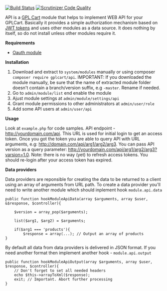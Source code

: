 [![Build Status](https://scrutinizer-ci.com/g/gplcart/api/badges/build.png?b=master)](https://scrutinizer-ci.com/g/gplcart/api/build-status/master)
[![Scrutinizer Code Quality](https://scrutinizer-ci.com/g/gplcart/api/badges/quality-score.png?b=master)](https://scrutinizer-ci.com/g/gplcart/api/?branch=master)

API is a [GPL Cart](https://github.com/gplcart/gplcart) module that helps to implement WEB API for your GPLCart. Basically it provides a simple authorization mechanism based on [JWT tokens](https://jwt.io) and uses other modules as a data source. It does nothing by itself, so do not install unless other modules require it.

**Requirements**

- [Oauth module](https://github.com/gplcart/oauth)

**Installation**

1. Download and extract to `system/modules` manually or using composer `composer require gplcart/api`. IMPORTANT: If you downloaded the module manually, be sure that the name of extracted module folder doesn't contain a branch/version suffix, e.g `-master`. Rename if needed.
2. Go to `admin/module/list` end enable the module
3. Ajust module settings at `admin/module/settings/api`
4. Grant module permissions to other administrators at `admin/user/role`
5. Add some API users at `admin/user/api`

**Usage**

Look at `example.php` for code samples.
API endpoint - http://yourdomain.com/api. This URL is used for initial login to get an access token. Once you got the token you are able to query API with URL arguments, e.g: http://domain.com/api/arg1/arg2/arg3. You can pass API version as a query parameter: http://yourdomain.com/api/arg1/arg2/arg3?varsion=1.0. Note: there is no way (yet) to refresh access tokens. You should re-login after your access token has expired.

**Data providers**

Data providers are reponsible for creating the data to be returned to a client using an array of arguments from URL path. To create a data provider you'll need to write another module which should inplement hook `module.api.data`

    public function hookModuleApiData(array $arguments, array $user, &$response, $controller){
    	
		$version = array_pop($arguments);
    	
		list($arg1, $arg2) = $arguments;
    
    	if($arg1 === 'products'){
    		$response = array(...); // Output an array of products
    }

By default all data from data providers is delivered in JSON format. If you need another format then implement another hook - `module.api.output`

    public function hookModuleApiOutput(array $arguments, array $user, $response, $controller){
        // Don't forget to set all needed headers
		echo $this->arrayToXml($response);
		exit; // Important. Abort further processing
    }
